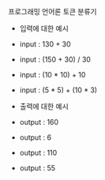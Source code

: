 프로그래밍 언어론 토큰 분류기
- 입력에 대한 예시
- input : 130 + 30
- input : (150 + 30) / 30
- input : (10 * 10) + 10
- input : (5 * 5) + (10 * 3)

- 출력에 대한 예시
- output : 160
- output : 6
- output : 110
- output : 55
